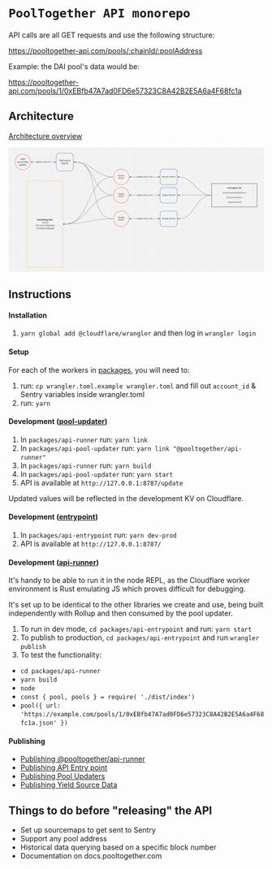 # `PoolTogether API monorepo`

API calls are all GET requests and use the following structure:

https://pooltogether-api.com/pools/:chainId/:poolAddress

Example: the DAI pool's data would be:

https://pooltogether-api.com/pools/1/0xEBfb47A7ad0FD6e57323C8A42B2E5A6a4F68fc1a

## Architecture

[Architecture overview](https://miro.com/app/board/o9J_l8uMoQg=/)

![Architecture overview](architecture-overview.png)

## Instructions

#### Installation

1. `yarn global add @cloudflare/wrangler` and then log in `wrangler login`

#### Setup

For each of the workers in [packages](./packages), you will need to:

1. run: `cp wrangler.toml.example wrangler.toml` and fill out `account_id` & Sentry variables inside wrangler.toml
2. run: `yarn`

#### Development ([pool-updater](./packages/api-pool-updater/README.md))

1. In `packages/api-runner` run: `yarn link`
2. In `packages/api-pool-updater` run: `yarn link "@pooltogether/api-runner"`
3. In `packages/api-runner` run: `yarn build`
4. In `packages/api-pool-updater` run: `yarn start`
5. API is available at `http://127.0.0.1:8787/update`

Updated values will be reflected in the development KV on Cloudflare.

#### Development ([entrypoint](./packages/api-entrypoint/README.md))

1. In `packages/api-entrypoint` run: `yarn dev-prod`
2. API is available at `http://127.0.0.1:8787/`

#### Development ([api-runner](./packages/api-runner/README.md))

It's handy to be able to run it in the node REPL, as the Cloudflare worker environment is Rust emulating JS which proves difficult for debugging.

It's set up to be identical to the other libraries we create and use, being built independently with Rollup and then consumed by the pool updater.

1. To run in dev mode, `cd packages/api-entrypoint` and run: `yarn start`
2. To publish to production, `cd packages/api-entrypoint` and run `wrangler publish`
3. To test the functionality:

- `cd packages/api-runner`
- `yarn build`
- `node`
- `const { pool, pools } = require( './dist/index')`
- `pool({ url: 'https://example.com/pools/1/0xEBfb47A7ad0FD6e57323C8A42B2E5A6a4F68fc1a.json' })`

#### Publishing

- [Publishing @pooltogether/api-runner](./packages/api-runner/README.md)
- [Publishing API Entry point](./packages/api-entrypoint/README.md#deploying)
- [Publishing Pool Updaters](./packages/api-pool-updater/README.md#deploying-a-single-network)
- [Publishing Yield Source Data](./packages/api-pool-updater/README.md#deploying)

## Things to do before "releasing" the API

- Set up sourcemaps to get sent to Sentry
- Support any pool address
- Historical data querying based on a specific block number
- Documentation on docs.pooltogether.com
